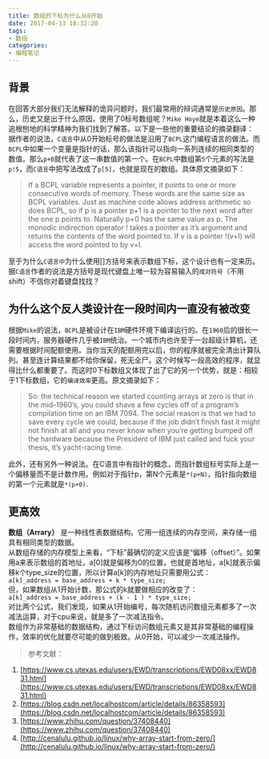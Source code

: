 ```yaml
---
title: 数组的下标为什么从0开始
date: 2017-04-13 10:32:20
tags:
- 数组
categories:
- 编程笔记
---
```

<a name="toc-heading-1"></a>
## 背景
在回答大部分我们无法解释的诡异问题时，我们最常用的辩词通常是`历史原因`。那么，历史又是出于什么原因，使用了0标号数组呢？`Mike Hoye`就是本着这么一种追根刨地的科学精神为我们找到了解答。以下是一些他的重要结论的摘录翻译：<br />据作者的说法，`C语言`中从0开始标号的做法是沿用了`BCPL`这门编程语言的做法。而`BCPL`中如果一个变量是指针的话，那么该指针可以指向一系列连续的相同类型的数值。那么`p+0`就代表了这一串数值的第一个。在`BCPL`中数组第`5`个元素的写法是`p!5`，而`C语言`中把写法改成了`p[5]`，也就是现在的数组。具体原文摘录如下：
> If a BCPL variable represents a pointer, it points to one or more consecutive words of memory. These words are the same size as BCPL variables. Just as machine code allows address arithmetic so does BCPL, so if p is a pointer p+1 is a pointer to the next word after the one p points to. Naturally p+0 has the same value as p. The monodic indirection operator ! takes a pointer as it’s argument and returns the contents of the word pointed to. If v is a pointer !(v+I) will access the word pointed to by v+I.

至于为什么`C语言中`为什么使用[]方括号来表示数组下标，这个设计也有一定来历。据`C语言`作者的说法是方括号是现代键盘上唯一较为容易输入的`成对符号`（不用shift）不信你对着键盘找找？
<a name="toc-heading-2"></a>
## 为什么这个反人类设计在一段时间内一直没有被改变
根据`Mike`的说法，`BCPL`是被设计在`IBM`硬件环境下编译运行的。在`1960`后的很长一段时间内，服务器硬件几乎被`IBM`统治。一个城市内也许至于一台超级计算机，还需要根据时间配额使用。当你当天的配额用完以后，你的程序就被完全清出计算队列。甚至连计算结果都不给你保留，死无全尸。这个时候写一段高效的程序，就显得比什么都重要了。而这时0下标数组又体现了出了它的另一个优势，就是：相较于1下标数组，它的`编译效率`更高。原文摘录如下：
> So: the technical reason we started counting arrays at zero is that in the mid-1960’s, you could shave a few cycles off of a program’s compilation time on an IBM 7094. The social reason is that we had to save every cycle we could, because if the job didn’t finish fast it might not finish at all and you never know when you’re getting bumped off the hardware because the President of IBM just called and fuck your thesis, it’s yacht-racing time.

此外，还有另外一种说法。在C语言中有指针的概念，而指针数组标号实际上是一个偏移量而不是计数作用。例如对于指针p，第N个元素是`*(p+N)`，指针指向数组的第一个元素就是`*(p+0)`.
<a name="toc-heading-3"></a>
## 更高效
**数组（Arrary）** 是一种线性表数据结构。它用一组连续的内存空间，来存储一组具有相同类型的数据。<br />从数组存储的内存模型上来看，“下标”最确切的定义应该是“偏移（offset）”。如果用a来表示数组的首地址，a[0]就是偏移为0的位置，也就是首地址，a[k]就表示偏移k个type_size的位置，所以计算a[k]的内存地址只需要用公式：<br />`a[k]_address = base_address + k * type_size;`<br />但，如果数组从1开始计数，那公式的k就要做相应的改变了：<br />`a[k]_address = base_address + (k - 1 ) * type_size;`<br />对比两个公式，我们发现，如果从1开始编号，每次随机访问数组元素都多了一次减法运算，对于cpu来说，就是多了一次减法指令。<br />数组作为非常基础的数据结构，通过下标访问数组元素又是其非常基础的编程操作，效率的优化就要尽可能的做到极致。从0开始，可以减少一次减法操作。
> 参考文献：

1. [https://www.cs.utexas.edu/users/EWD/transcriptions/EWD08xx/EWD831.html](https://www.cs.utexas.edu/users/EWD/transcriptions/EWD08xx/EWD831.html)
1. [https://blog.csdn.net/localhostcom/article/details/86358593](https://blog.csdn.net/localhostcom/article/details/86358593)
1. [https://www.zhihu.com/question/37408440](https://www.zhihu.com/question/37408440)
1. [http://cenalulu.github.io/linux/why-array-start-from-zero/](http://cenalulu.github.io/linux/why-array-start-from-zero/)
